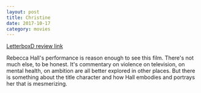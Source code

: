 ```yaml
---
layout: post
title: Christine    
date: 2017-10-17
category: movies
---
```

 
[LetterboxD review link](https://letterboxd.com/samarthbhaskar/film/christine-2016/)

Rebecca Hall's performance is reason enough to see this film. There's not much else, to be honest. It's commentary on violence on television, on mental health, on ambition are all better explored in other places. But there is something about the title character and how Hall embodies and portrays her that is mesmerizing. 